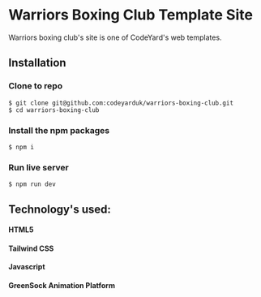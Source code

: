 # Warriors Boxing Club Template Site

Warriors boxing club's site is one of CodeYard's web templates.

## Installation

### Clone to repo 
```
$ git clone git@github.com:codeyarduk/warriors-boxing-club.git
$ cd warriors-boxing-club
```
### Install the npm packages
```
$ npm i
```
### Run live server
```
$ npm run dev
```
## Technology's used:

#### HTML5

#### Tailwind CSS

#### Javascript
 
#### GreenSock Animation Platform
